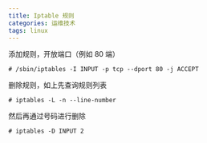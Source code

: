 ```yaml
---
title: Iptable 规则
categories: 运维技术
tags: linux
---
```


添加规则，开放端口（例如 80 端）

```shell
# /sbin/iptables -I INPUT -p tcp --dport 80 -j ACCEPT
```

删除规则，如上先查询规则列表

```shell
# iptables -L -n --line-number
```

然后再通过号码进行删除

```shell
# iptables -D INPUT 2
```
